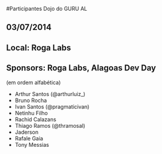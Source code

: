 #Participantes Dojo do GURU AL
## 03/07/2014
## Local: Roga Labs
## Sponsors: Roga Labs, Alagoas Dev Day

(em ordem alfabética)

* Arthur Santos (@arthurluiz_)
* Bruno Rocha
* Ivan Santos (@pragmaticivan)
* Netinhu Filho 
* Rachid Calazans
* Thiago Ramos (@thramosal)
* Jaderson
* Rafale Gaia
* Tony Messias


